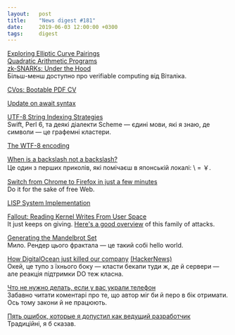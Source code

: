 ```yaml
---
layout:   post
title:    "News digest #181"
date:     2019-06-03 12:00:00 +0300
tags:     digest
---
```


[Exploring Elliptic Curve Pairings](https://medium.com/@VitalikButerin/exploring-elliptic-curve-pairings-c73c1864e627)<br/>
[Quadratic Arithmetic Programs](https://medium.com/@VitalikButerin/quadratic-arithmetic-programs-from-zero-to-hero-f6d558cea649)<br/>
[zk-SNARKs: Under the Hood](https://medium.com/@VitalikButerin/zk-snarks-under-the-hood-b33151a013f6)<br/>
Більш-менш доступно про verifiable computing від Віталіка.

[CVos: Bootable PDF CV](https://github.com/devplayer0/cvos)

[Update on await syntax](https://boats.gitlab.io/blog/post/await-decision-ii/)

[UTF-8 String Indexing Strategies](https://nullprogram.com/blog/2019/05/29/)<br/>
Swift, Perl 6, та деякі діалекти Scheme — єдині мови, які я знаю, де символи — це графемні кластери.

[The WTF-8 encoding](https://simonsapin.github.io/wtf-8/)

[When is a backslash not a backslash?](http://archives.miloush.net/michkap/archive/2005/09/17/469941.html)<br/>
Це один з перших приколів, які помічаєш в японській локалі: \ = ￥.

[Switch from Chrome to Firefox in just a few minutes](https://www.mozilla.org/en-US/firefox/switch/)<br/>
Do it for the sake of free Web.

[LISP System Implementation](https://www.t3x.org/lsi/index.html)

[Fallout: Reading Kernel Writes From User Space](https://arxiv.org/abs/1905.12701)<br/>
It just keeps on giving. [Here's a good overview](https://arxiv.org/abs/1811.05441) of this family of attacks.

[Generating the Mandelbrot Set](https://scionofbytes.me/misc/generating-mandelbrot-fractals/)<br/>
Мило. Рендер цього фрактала — це такий собі hello world.

[How DigitalOcean just killed our company](https://twitter.com/w3Nicolas/status/1134529316904153089) [(HackerNews)](https://news.ycombinator.com/item?id=20064169)<br/>
Окей, це тупо з їхнього боку — класти бекапи туди ж, де й сервери — але реакція підтримки DO теж класна.

[Что не нужно делать, если у вас украли телефон](https://habr.com/ru/post/454190/)<br/>
Забавно читати коментарі про те, що автор міг би й перо в бік отримати. Ось тому закони й не працюють.

[Пять ошибок, которые я допустил как ведущий разработчик](https://habr.com/ru/post/454306/)<br/>
Традиційні, я б сказав.
